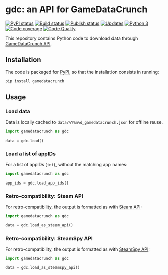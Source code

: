 # gdc: an API for GameDataCrunch

[![PyPI status][pypi-image]][pypi]
[![Build status][build-image]][build]
[![Publish status][publish-image]][build]
[![Updates][dependency-image]][pyup]
[![Python 3][python3-image]][pyup]
[![Code coverage][codecov-image]][codecov]
[![Code Quality][codacy-image]][codacy]
  
This repository contains Python code to download data through [GameDataCrunch API][gamedatacrunch].

## Installation

The code is packaged for [PyPI][pypi], so that the installation consists in running:
```bash
pip install gamedatacrunch
```

## Usage

### Load data

Data is locally cached to `data/%Y%m%d_gamedatacrunch.json` for offline reuse.
```python
import gamedatacrunch as gdc

data = gdc.load()
```

### Load a list of appIDs

For a list of appIDs (`int`), without the matching app names:
```python
import gamedatacrunch as gdc

app_ids = gdc.load_app_ids()
```

### Retro-compatibility: Steam API

For retro-compatibility, the output is formatted as with [Steam API][steam-api]:
```python
import gamedatacrunch as gdc

data = gdc.load_as_steam_api()
```

### Retro-compatibility: SteamSpy API

For retro-compatibility, the output is formatted as with [SteamSpy API][steamspy-api]:
```python
import gamedatacrunch as gdc

data = gdc.load_as_steamspy_api()
```

<!-- Definitions -->

[gamedatacrunch]: <https://www.gamedatacrunch.com>
[steamspy-api]: <https://github.com/woctezuma/steamspypi>
[steam-api]: <https://steamapi.xpaw.me/#ISteamApps/GetAppList>

<!-- Definitions for badges -->

[pypi]: <https://pypi.python.org/pypi/gamedatacrunch>
[pypi-image]: <https://badge.fury.io/py/gamedatacrunch.svg>

[build]: <https://github.com/woctezuma/gamedatacrunch/actions>
[build-image]: <https://github.com/woctezuma/gamedatacrunch/workflows/Python package/badge.svg?branch=master>
[publish-image]: <https://github.com/woctezuma/gamedatacrunch/workflows/Upload Python Package/badge.svg?branch=master>

[pyup]: <https://pyup.io/repos/github/woctezuma/gamedatacrunch/>
[dependency-image]: <https://pyup.io/repos/github/woctezuma/gamedatacrunch/shield.svg>
[python3-image]: <https://pyup.io/repos/github/woctezuma/gamedatacrunch/python-3-shield.svg>

[codecov]: <https://codecov.io/gh/woctezuma/gamedatacrunch>
[codecov-image]: <https://codecov.io/gh/woctezuma/gamedatacrunch/branch/master/graph/badge.svg>

[codacy]: <https://www.codacy.com/app/woctezuma/gamedatacrunch>
[codacy-image]: <https://api.codacy.com/project/badge/Grade/1033f9ca50bf4fdf9d41bd2365558ce3>
